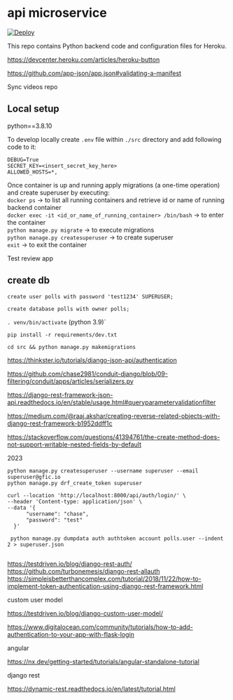 # api microservice

<a href="https://heroku.com/deploy?template=https://github.com/hackkusu/backend.git">
  <img src="https://www.herokucdn.com/deploy/button.svg" alt="Deploy">
</a>

This repo contains Python backend code and configuration files for Heroku. 

https://devcenter.heroku.com/articles/heroku-button

https://github.com/app-json/app.json#validating-a-manifest

Sync videos repo

## Local setup

python==3.8.10

To develop locally create `.env` file within `./src` directory and add following code to it:  
```
DEBUG=True
SECRET_KEY=<insert_secret_key_here>
ALLOWED_HOSTS=*,
```

Once container is up and running apply migrations (a one-time operation) and create superuser by executing:  
`docker ps` -> to list all running containers and retrieve id or name of running backend container  
`docker exec -it <id_or_name_of_running_container> /bin/bash` -> to enter the container  
`python manage.py migrate` -> to execute migrations  
`python manage.py createsuperuser` -> to create superuser  
`exit` -> to exit the container  

Test review app

## create db
```shell
create user polls with password 'test1234' SUPERUSER;
```
```shell
create database polls with owner polls;
```


`. venv/bin/activate` (python 3.9)`

`pip install -r requirements/dev.txt`

`cd src && python manage.py makemigrations`


https://thinkster.io/tutorials/django-json-api/authentication

https://github.com/chase2981/conduit-django/blob/09-filtering/conduit/apps/articles/serializers.py

https://django-rest-framework-json-api.readthedocs.io/en/stable/usage.html#queryparametervalidationfilter

https://medium.com/@raaj.akshar/creating-reverse-related-objects-with-django-rest-framework-b1952ddff1c

https://stackoverflow.com/questions/41394761/the-create-method-does-not-support-writable-nested-fields-by-default

2023

```shell
python manage.py createsuperuser --username superuser --email superuser@gfic.io
python manage.py drf_create_token superuser
```

```
curl --location 'http://localhost:8000/api/auth/login/' \
--header 'Content-type: application/json' \
--data '{
      "username": "chase",
      "password": "test"
  }'
```

```shell
 python manage.py dumpdata auth authtoken account polls.user --indent 2 > superuser.json


```


https://testdriven.io/blog/django-rest-auth/
https://github.com/turbonemesis/django-rest-allauth
https://simpleisbetterthancomplex.com/tutorial/2018/11/22/how-to-implement-token-authentication-using-django-rest-framework.html

custom user model

https://testdriven.io/blog/django-custom-user-model/

https://www.digitalocean.com/community/tutorials/how-to-add-authentication-to-your-app-with-flask-login

angular

https://nx.dev/getting-started/tutorials/angular-standalone-tutorial

django rest

https://dynamic-rest.readthedocs.io/en/latest/tutorial.html

